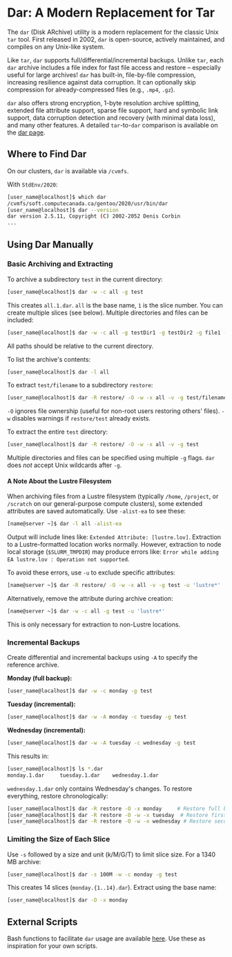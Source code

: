 # Dar: A Modern Replacement for Tar

The `dar` (Disk ARchive) utility is a modern replacement for the classic Unix `tar` tool. First released in 2002, `dar` is open-source, actively maintained, and compiles on any Unix-like system.

Like `tar`, `dar` supports full/differential/incremental backups.  Unlike `tar`, each `dar` archive includes a file index for fast file access and restore – especially useful for large archives! `dar` has built-in, file-by-file compression, increasing resilience against data corruption.  It can optionally skip compression for already-compressed files (e.g., `.mp4`, `.gz`).

`dar` also offers strong encryption, 1-byte resolution archive splitting, extended file attribute support, sparse file support, hard and symbolic link support, data corruption detection and recovery (with minimal data loss), and many other features.  A detailed `tar`-to-`dar` comparison is available on the [dar page](link-to-dar-page-if-available).


## Where to Find Dar

On our clusters, `dar` is available via `/cvmfs`.

With `StdEnv/2020`:

```bash
[user_name@localhost]$ which dar
/cvmfs/soft.computecanada.ca/gentoo/2020/usr/bin/dar
[user_name@localhost]$ dar --version
dar version 2.5.11, Copyright (C) 2002-2052 Denis Corbin
...
```


## Using Dar Manually

### Basic Archiving and Extracting

To archive a subdirectory `test` in the current directory:

```bash
[user_name@localhost]$ dar -w -c all -g test
```

This creates `all.1.dar`.  `all` is the base name, `1` is the slice number.  You can create multiple slices (see below).  Multiple directories and files can be included:

```bash
[user_name@localhost]$ dar -w -c all -g testDir1 -g testDir2 -g file1 -g file2
```

All paths should be relative to the current directory.

To list the archive's contents:

```bash
[user_name@localhost]$ dar -l all
```

To extract `test/filename` to a subdirectory `restore`:

```bash
[user_name@localhost]$ dar -R restore/ -O -w -x all -v -g test/filename
```

`-O` ignores file ownership (useful for non-root users restoring others' files).  `-w` disables warnings if `restore/test` already exists.

To extract the entire `test` directory:

```bash
[user_name@localhost]$ dar -R restore/ -O -w -x all -v -g test
```

Multiple directories and files can be specified using multiple `-g` flags.  `dar` does *not* accept Unix wildcards after `-g`.


#### A Note About the Lustre Filesystem

When archiving files from a Lustre filesystem (typically `/home`, `/project`, or `/scratch` on our general-purpose compute clusters), some extended attributes are saved automatically.  Use `-alist-ea` to see these:

```bash
[name@server ~]$ dar -l all -alist-ea
```

Output will include lines like: `Extended Attribute: [lustre.lov]`.  Extraction to a Lustre-formatted location works normally.  However, extraction to node local storage (`$SLURM_TMPDIR`) may produce errors like: `Error while adding EA lustre.lov : Operation not supported`.

To avoid these errors, use `-u` to exclude specific attributes:

```bash
[name@server ~]$ dar -R restore/ -O -w -x all -v -g test -u 'lustre*'
```

Alternatively, remove the attribute during archive creation:

```bash
[name@server ~]$ dar -w -c all -g test -u 'lustre*'
```

This is only necessary for extraction to non-Lustre locations.


### Incremental Backups

Create differential and incremental backups using `-A` to specify the reference archive.

**Monday (full backup):**

```bash
[user_name@localhost]$ dar -w -c monday -g test
```

**Tuesday (incremental):**

```bash
[user_name@localhost]$ dar -w -A monday -c tuesday -g test
```

**Wednesday (incremental):**

```bash
[user_name@localhost]$ dar -w -A tuesday -c wednesday -g test
```

This results in:

```bash
[user_name@localhost]$ ls *.dar
monday.1.dar     tuesday.1.dar    wednesday.1.dar
```

`wednesday.1.dar` only contains Wednesday's changes.  To restore everything, restore chronologically:

```bash
[user_name@localhost]$ dar -R restore -O -x monday     # Restore full backup
[user_name@localhost]$ dar -R restore -O -w -x tuesday  # Restore first incremental
[user_name@localhost]$ dar -R restore -O -w -x wednesday # Restore second incremental
```


### Limiting the Size of Each Slice

Use `-s` followed by a size and unit (k/M/G/T) to limit slice size.  For a 1340 MB archive:

```bash
[user_name@localhost]$ dar -s 100M -w -c monday -g test
```

This creates 14 slices (`monday.{1..14}.dar`).  Extract using the base name:

```bash
[user_name@localhost]$ dar -O -x monday
```


## External Scripts

Bash functions to facilitate `dar` usage are available [here](link-to-external-scripts-if-available).  Use these as inspiration for your own scripts.
